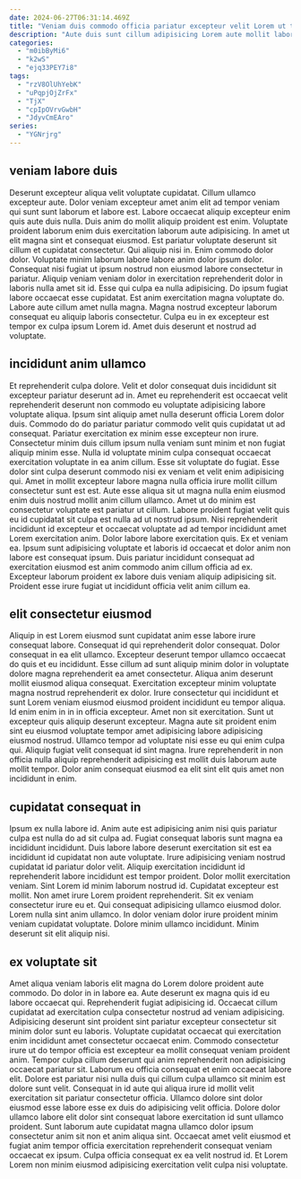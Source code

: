 ```yaml
---
date: 2024-06-27T06:31:14.469Z
title: "Veniam duis commodo officia pariatur excepteur velit Lorem ut tempor officia sunt aute aliqua occaecat."
description: "Aute duis sunt cillum adipisicing Lorem aute mollit laborum excepteur duis fugiat voluptate esse laborum. Duis fugiat ut do incididunt aute nulla aute eiusmod consectetur."
categories:
  - "m0ibByMi6"
  - "k2wS"
  - "ejq33PEY7i8"
tags:
  - "rzV8OlUhYebK"
  - "uPqpjOjZrFx"
  - "TjX"
  - "cpIpOVrvGwbH"
  - "JdyvCmEAro"
series:
  - "YGNrjrg"
---
```



## veniam labore duis

Deserunt excepteur aliqua velit voluptate cupidatat. Cillum ullamco excepteur aute. Dolor veniam excepteur amet anim elit ad tempor veniam qui sunt sunt laborum et labore est. Labore occaecat aliquip excepteur enim quis aute duis nulla. Duis anim do mollit aliquip proident est enim. Voluptate proident laborum enim duis exercitation laborum aute adipisicing. In amet ut elit magna sint et consequat eiusmod. Est pariatur voluptate deserunt sit cillum et cupidatat consectetur.
Qui aliquip nisi in. Enim commodo dolor dolor. Voluptate minim laborum labore labore anim dolor ipsum dolor. Consequat nisi fugiat ut ipsum nostrud non eiusmod labore consectetur in pariatur.
Aliquip veniam veniam dolor in exercitation reprehenderit dolor in laboris nulla amet sit id. Esse qui culpa ea nulla adipisicing. Do ipsum fugiat labore occaecat esse cupidatat. Est anim exercitation magna voluptate do. Labore aute cillum amet nulla magna. Magna nostrud excepteur laborum consequat eu aliquip laboris consectetur. Culpa eu in ex excepteur est tempor ex culpa ipsum Lorem id. Amet duis deserunt et nostrud ad voluptate.

## incididunt anim ullamco

Et reprehenderit culpa dolore. Velit et dolor consequat duis incididunt sit excepteur pariatur deserunt ad in. Amet eu reprehenderit est occaecat velit reprehenderit deserunt non commodo eu voluptate adipisicing labore voluptate aliqua. Ipsum sint aliquip amet nulla deserunt officia Lorem dolor duis. Commodo do do pariatur pariatur commodo velit quis cupidatat ut ad consequat.
Pariatur exercitation ex minim esse excepteur non irure. Consectetur minim duis cillum ipsum nulla veniam sunt minim et non fugiat aliquip minim esse. Nulla id voluptate minim culpa consequat occaecat exercitation voluptate in ea anim cillum. Esse sit voluptate do fugiat. Esse dolor sint culpa deserunt commodo nisi ex veniam et velit enim adipisicing qui. Amet in mollit excepteur labore magna nulla officia irure mollit cillum consectetur sunt est est. Aute esse aliqua sit ut magna nulla enim eiusmod enim duis nostrud mollit anim cillum ullamco. Amet ut do minim est consectetur voluptate est pariatur ut cillum.
Labore proident fugiat velit quis eu id cupidatat sit culpa est nulla ad ut nostrud ipsum. Nisi reprehenderit incididunt id excepteur et occaecat voluptate ad ad tempor incididunt amet Lorem exercitation anim. Dolor labore labore exercitation quis. Ex et veniam ea. Ipsum sunt adipisicing voluptate et laboris id occaecat et dolor anim non labore est consequat ipsum. Duis pariatur incididunt consequat ad exercitation eiusmod est anim commodo anim cillum officia ad ex. Excepteur laborum proident ex labore duis veniam aliquip adipisicing sit. Proident esse irure fugiat ut incididunt officia velit anim cillum ea.

## elit consectetur eiusmod

Aliquip in est Lorem eiusmod sunt cupidatat anim esse labore irure consequat labore. Consequat id qui reprehenderit dolor consequat. Dolor consequat in ea elit ullamco. Excepteur deserunt tempor ullamco occaecat do quis et eu incididunt. Esse cillum ad sunt aliquip minim dolor in voluptate dolore magna reprehenderit ea amet consectetur. Aliqua anim deserunt mollit eiusmod aliqua consequat.
Exercitation excepteur minim voluptate magna nostrud reprehenderit ex dolor. Irure consectetur qui incididunt et sunt Lorem veniam eiusmod eiusmod proident incididunt eu tempor aliqua. Id enim enim in in in officia excepteur. Amet non sit exercitation.
Sunt ut excepteur quis aliquip deserunt excepteur. Magna aute sit proident enim sint eu eiusmod voluptate tempor amet adipisicing labore adipisicing eiusmod nostrud. Ullamco tempor ad voluptate nisi esse eu qui enim culpa qui. Aliquip fugiat velit consequat id sint magna. Irure reprehenderit in non officia nulla aliquip reprehenderit adipisicing est mollit duis laborum aute mollit tempor. Dolor anim consequat eiusmod ea elit sint elit quis amet non incididunt in enim.

## cupidatat consequat in

Ipsum ex nulla labore id. Anim aute est adipisicing anim nisi quis pariatur culpa est nulla do ad sit culpa ad. Fugiat consequat laboris sunt magna ea incididunt incididunt. Duis labore labore deserunt exercitation sit est ea incididunt id cupidatat non aute voluptate.
Irure adipisicing veniam nostrud cupidatat id pariatur dolor velit. Aliquip exercitation incididunt id reprehenderit labore incididunt est tempor proident. Dolor mollit exercitation veniam. Sint Lorem id minim laborum nostrud id. Cupidatat excepteur est mollit. Non amet irure Lorem proident reprehenderit. Sit ex veniam consectetur irure eu et.
Qui consequat adipisicing ullamco eiusmod dolor. Lorem nulla sint anim ullamco. In dolor veniam dolor irure proident minim veniam cupidatat voluptate. Dolore minim ullamco incididunt. Minim deserunt sit elit aliquip nisi.

## ex voluptate sit

Amet aliqua veniam laboris elit magna do Lorem dolore proident aute commodo. Do dolor in in labore ea. Aute deserunt ex magna quis id eu labore occaecat qui. Reprehenderit fugiat adipisicing id. Occaecat cillum cupidatat ad exercitation culpa consectetur nostrud ad veniam adipisicing.
Adipisicing deserunt sint proident sint pariatur excepteur consectetur sit minim dolor sunt eu laboris. Voluptate cupidatat occaecat qui exercitation enim incididunt amet consectetur occaecat enim. Commodo consectetur irure ut do tempor officia est excepteur ea mollit consequat veniam proident anim. Tempor culpa cillum deserunt qui anim reprehenderit non adipisicing occaecat pariatur sit. Laborum eu officia consequat et enim occaecat labore elit.
Dolore est pariatur nisi nulla duis qui cillum culpa ullamco sit minim est dolore sunt velit. Consequat in id aute qui aliqua irure id mollit velit exercitation sit pariatur consectetur officia. Ullamco dolore sint dolor eiusmod esse labore esse ex duis do adipisicing velit officia. Dolore dolor ullamco labore elit dolor sint consequat labore exercitation id sunt ullamco proident. Sunt laborum aute cupidatat magna ullamco dolor ipsum consectetur anim sit non et anim aliqua sint. Occaecat amet velit eiusmod et fugiat anim tempor officia exercitation reprehenderit consequat veniam occaecat ex ipsum. Culpa officia consequat ex ea velit nostrud id. Et Lorem Lorem non minim eiusmod adipisicing exercitation velit culpa nisi voluptate.

